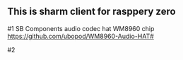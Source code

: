 This is sharm client for rasppery zero
---

#1 SB Components audio codec hat WM8960 chip
https://github.com/ubopod/WM8960-Audio-HAT#

#2 